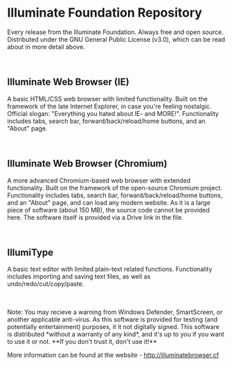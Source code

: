 # Illuminate Foundation Repository
Every release from the Illuminate Foundation. Always free and open source. Distributed under the GNU General Public License (v3.0), which can be read about in more detail above.

<br/>

## Illuminate Web Browser (IE)
A basic HTML/CSS web browser with limited functionality. Built on the framework of the late Internet Explorer, in case you're feeling nostalgic. Official slogan: "Everything you hated about IE- and MORE!". Functionality includes tabs, search bar, forward/back/reload/home buttons, and an "About" page.

<br/>

## Illuminate Web Browser (Chromium)
A more advanced Chromium-based web browser with extended functionality. Built on the framework of the open-source Chromium project. Functionality includes tabs, search bar, forward/back/reload/home buttons, and an "About" page, and can load any modern website. As it is a large piece of software (about 150 MB), the source code cannot be provided here. The software itself is provided via a Drive link in the file.


<br/>

## IllumiType
A basic text editor with limited plain-text related functions. Functionality includes importing and saving text files, as well as undo/redo/cut/copy/paste.

<br/>
<br/>
Note: You may recieve a warning from Windows Defender, SmartScreen, or another applicable anti-virus. As this software is provided for testing (and potentially entertainment) purposes, it it not digitally signed. This software is distributed *without a warranty of any kind*, and it's up to you if you want to use it or not. **If you don't trust it, don't use it!**

<br/>

More information can be found at the website - http://illuminatebrowser.cf


